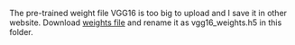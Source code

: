 The pre-trained weight file VGG16 is too big to upload and I save it in other website. Download [weights file](https://github.com/MinerKasch/applied_deep_learning/blob/master/vgg16_weights_tf_dim_ordering_tf_kernels_notop.h5) and rename it as vgg16_weights.h5 in this folder.
